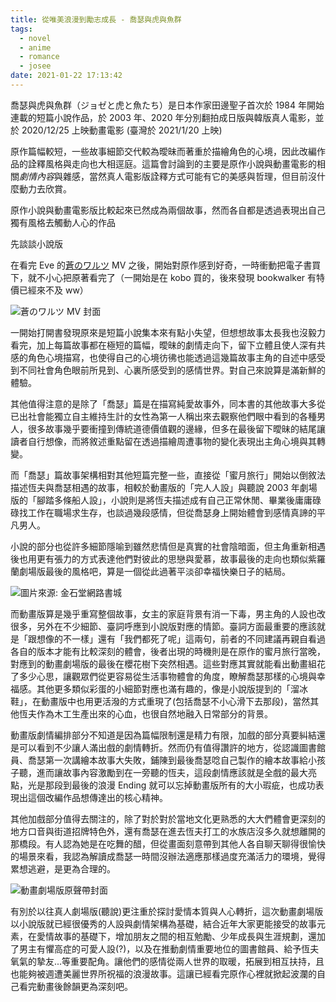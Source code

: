 ```yaml
---
title: 從唯美浪漫到勵志成長 - 喬瑟與虎與魚群
tags:
  - novel
  - anime
  - romance
  - josee
date: 2021-01-22 17:13:42
---
```


喬瑟與虎與魚群（ジョゼと虎と魚たち）是日本作家田邊聖子首次於 1984 年開始連載的短篇小說作品，於 2003 年、2020 年分別翻拍成日版與韓版真人電影，並於 2020/12/25 上映動畫電影 (臺灣於 2021/1/20 上映)

原作篇幅較短，一些故事細節交代較為曖昧而著重於描繪角色的心境，因此改編作品的詮釋風格與走向也大相逕庭。這篇會討論到的主要是原作小說與動畫電影的相關*劇情內容*與雜感，當然真人電影版詮釋方式可能有它的美感與哲理，但目前沒什麼動力去欣賞。

原作小說與動畫電影版比較起來已然成為兩個故事，然而各自都是透過表現出自己獨有風格去觸動人心的作品

<!--more-->

先談談小說版

在看完 Eve 的[蒼のワルツ](https://www.youtube.com/watch?v=pyDCubgU57g) MV 之後，開始對原作感到好奇，一時衝動把電子書買下，就不小心把原著看完了（一開始是在 kobo 買的，後來發現 bookwalker 有特價已經來不及 ww）

![蒼のワルツ MV 封面](https://i.imgur.com/fiEnXn9.png)

一開始打開書發現原來是短篇小說集本來有點小失望，但想想故事太長我也沒毅力看完，加上每篇故事都在極短的篇幅，曖昧的劇情走向下，留下立體且使人深有共感的角色心境描寫，也使得自己的心境彷彿也能透過這幾篇故事主角的自述中感受到不同社會角色眼前所見到、心裏所感受到的感情世界。對自己來說算是滿新鮮的體驗。

其他值得注意的是除了「喬瑟」篇是在描寫純愛故事外，同本書的其他故事大多從已出社會能獨立自主維持生計的女性為第一人稱出來去觀察他們眼中看到的各種男人，很多故事幾乎要衝撞到傳統道德價值觀的邊緣，但多在最後留下曖昧的結尾讓讀者自行想像，而將敘述重點留在透過描繪周遭事物的變化表現出主角心境與其轉變。

而「喬瑟」篇故事架構相對其他短篇完整一些，直接從「蜜月旅行」開始以倒敘法描述恆夫與喬瑟相遇的故事，相較於動畫版的「完人人設」與聽說 2003 年劇場版的「腳踏多條船人設」，小說則是將恆夫描述成有自己正常休閒、畢業後庸庸碌碌找工作在職場求生存，也談過幾段感情，但從喬瑟身上開始體會到感情真諦的平凡男人。

小說的部分也從許多細節隱喻到雖然悲情但是真實的社會陰暗面，但主角重新相遇後也用更有張力的方式表達他們對彼此的思戀與愛慕，故事最後的走向也類似紫羅蘭劇場版最後的風格吧，算是一個從此過著平淡卻幸福快樂日子的結局。

![圖片來源: 金石堂網路書城](https://cdn.kingstone.com.tw/book/images/product/20186/2018611724930/2018611724930-01.jpg)

而動畫版算是幾乎重寫整個故事，女主的家庭背景有消一下毒，男主角的人設也改很多，另外在不少細節、臺詞呼應到小說版對應的情節。臺詞方面最重要的應該就是「跟想像的不一樣」還有「我們都死了呢」這兩句，前者的不同建議再親自看過各自的版本才能有比較深刻的體會，後者出現的時機則是在原作的蜜月旅行當晚，對應到的動畫劇場版的最後在櫻花樹下突然相遇。這些對應其實就能看出動畫組花了多少心思，讓觀眾們從更容易從生活事物體會的角度，瞭解喬瑟那樣的心境與幸福感。其他更多類似彩蛋的小細節對應也滿有趣的，像是小說版提到的「溜冰鞋」，在動畫版中也用更活潑的方式重現了(包括喬瑟不小心滑下去那段)，當然其他恆夫作為木工生產出來的心血，也很自然地融入日常部分的背景。

動畫版劇情編排部分不知道是因為篇幅限制還是精力有限，加戲的部分真要糾結還是可以看到不少讓人滿出戲的劇情轉折。然而仍有值得讚許的地方，從認識圖書館員、喬瑟第一次講繪本故事大失敗，鋪陳到最後喬瑟唸自己製作的繪本故事給小孩子聽，進而讓故事內容激勵到在一旁聽的恆夫，這段劇情應該就是全戲的最大亮點，光是那段到最後的浪漫 Ending 就可以忘掉動畫版所有的大小瑕疵，也成功表現出這個改編作品想傳達出的核心精神。

其他加戲部分值得去關注的，除了對於對於當地文化更熟悉的大大們體會更深刻的地方口音與街道招牌特色外，還有喬瑟在進去恆夫打工的水族店沒多久就想離開的那橋段。有人認為她是在吃舞的醋，但從畫面刻意帶到其他人各自聊天聊得很愉快的場景來看，我認為解讀成喬瑟一時間沒辦法適應那樣過度充滿活力的環境，覺得累想逃避，是更為合理的。

![動畫劇場版原聲帶封面](https://pbs.twimg.com/media/Ep6iUqDVgAEY_zD.jpg)

有別於以往真人劇場版(聽說)更注重於探討愛情本質與人心轉折，這次動畫劇場版以小說版就已經很優秀的人設與劇情架構為基礎，結合近年大家更能接受的故事元素，在愛情故事的基礎下，增加朋友之間的相互勉勵、少年成長與生涯規劃，還加了男主有懼高症的可愛人設(?)，以及在推動劇情重要地位的圖書館員、給予恆夫氧氣的摯友...等重要配角。讓他們的感情從兩人世界的取暖，拓展到相互扶持，且也能夠被週遭美麗世界所祝福的浪漫故事。這讓已經看完原作心裡就掀起波瀾的自己看完動畫後餘韻更為深刻吧。
